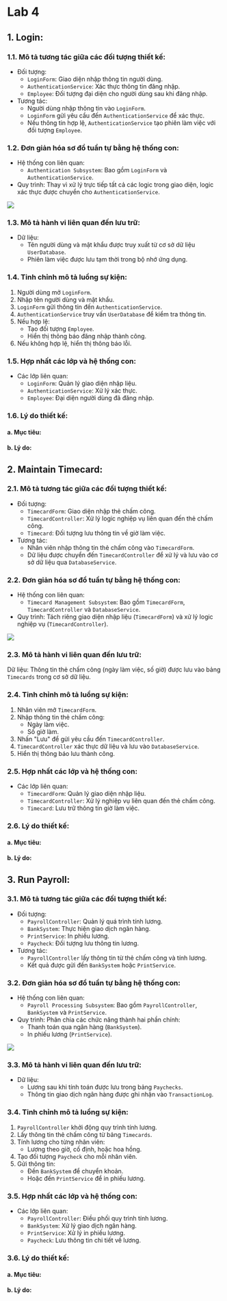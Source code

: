 # Lab 4
## 1. Login:
### 1.1. Mô tả tương tác giữa các đối tượng thiết kế:
- Đối tượng:
  + `LoginForm`: Giao diện nhập thông tin người dùng.
  + `AuthenticationService`: Xác thực thông tin đăng nhập.
  + `Employee`: Đối tượng đại diện cho người dùng sau khi đăng nhập.
- Tương tác:
  + Người dùng nhập thông tin vào `LoginForm`.
  + `LoginForm` gửi yêu cầu đến `AuthenticationService` để xác thực.
  + Nếu thông tin hợp lệ, `AuthenticationService` tạo phiên làm việc với đối tượng `Employee`.
### 1.2. Đơn giản hóa sơ đồ tuần tự bằng hệ thống con:
- Hệ thống con liên quan:
  + `Authentication Subsystem`: Bao gồm `LoginForm` và `AuthenticationService`.
- Quy trình: Thay vì xử lý trực tiếp tất cả các logic trong giao diện, logic xác thực được chuyển cho `AuthenticationService`.
  
![](https://www.planttext.com/api/plantuml/png/T9B1IWCn48RlUOevjeU-m1waWgW7yM9zW6msx8Pk9pMR57kK7ZnuyW44br84eQ0WYCcXXos-Hvx0Lp3RLhk5zZQJcN_-RuRyk4Mtq5HfCyX9qHS8IXQSKAQbWkk2An9BWmbLOxYGgS1JgGQ4ITHAvd1iTCPH2qQra7Z5rKWmJXAgQKmBlfAVR192wWmwHzin4Lnctiw7eBFg0rFGmNpvk9o445S5yjzQw_QQHN3ctLp0k7ermBnzCN1RbIoCzEwTaRsQUbWJBOAUCcCOUJl39Wkcts_UFGb8gYzCILC2dSD0FUNjD4npTz3tTg7XnjGFhK0q7KBktJraqjjF1lsrrxRGFWIyUxQ6WmvXMVDcLIbsLc_SRhDl1EV2kmckEXx-DeshKa8h9C-O0Li3hV52cvrfY8E3Q9CknwJ-8xy0003__mC0)

### 1.3. Mô tả hành vi liên quan đến lưu trữ:
- Dữ liệu:
  + Tên người dùng và mật khẩu được truy xuất từ cơ sở dữ liệu `UserDatabase`.
  + Phiên làm việc được lưu tạm thời trong bộ nhớ ứng dụng.
### 1.4. Tinh chỉnh mô tả luồng sự kiện:
1. Người dùng mở `LoginForm`.
2. Nhập tên người dùng và mật khẩu.
3. `LoginForm` gửi thông tin đến `AuthenticationService`.
4. `AuthenticationService` truy vấn `UserDatabase` để kiểm tra thông tin.
5. Nếu hợp lệ:
    - Tạo đối tượng `Employee`.
    - Hiển thị thông báo đăng nhập thành công.
6. Nếu không hợp lệ, hiển thị thông báo lỗi.
### 1.5. Hợp nhất các lớp và hệ thống con:
- Các lớp liên quan:
  + `LoginForm`: Quản lý giao diện nhập liệu.
  + `AuthenticationService`: Xử lý xác thực.
  + `Employee`: Đại diện người dùng đã đăng nhập.
### 1.6. Lý do thiết kế:
#### a. Mục tiêu:
#### b. Lý do:
## 2. Maintain Timecard:
### 2.1. Mô tả tương tác giữa các đối tượng thiết kế:
- Đối tượng:
  + `TimecardForm`: Giao diện nhập thẻ chấm công.
  + `TimecardController`: Xử lý logic nghiệp vụ liên quan đến thẻ chấm công.
  + `Timecard`: Đối tượng lưu thông tin về giờ làm việc.
- Tương tác:
  + Nhân viên nhập thông tin thẻ chấm công vào `TimecardForm`.
  + Dữ liệu được chuyển đến `TimecardController` để xử lý và lưu vào cơ sở dữ liệu qua `DatabaseService`.
### 2.2. Đơn giản hóa sơ đồ tuần tự bằng hệ thống con:
- Hệ thống con liên quan:
  + `Timecard Management Subsystem`: Bao gồm `TimecardForm`, `TimecardController` và `DatabaseService`.
- Quy trình: Tách riêng giao diện nhập liệu (`TimecardForm`) và xử lý logic nghiệp vụ (`TimecardController`).

![](https://www.planttext.com/api/plantuml/png/V98_JiCm58Ttd-Adxhr01bI9lmFg0WEhurZ4mh4hsudKcO61Gz0WiI1LC33XWS5Ixv4JS0KS4jfGH1RBVjBxtlT-ygV_c5b7ZIiBIUoDK33QSaAPqmR7nKBg9UUW5fDv7XuLAX6UrOIakbGPDKjSYe8pQh8JRGh2j796ostni7jBRaX67KsfvJZgBnVSL89nGhP3fWU_Q0dcUVE-Ni3buKrTmqKt5oiUB9vF1LXR9iEM8M8tEy5fuzS2MUDV84NZxyenqAwnnUtf9ZZVl9P3fIgiDDYcXctymt06sMl5z1-xgr0pg7PN1TdJLoeVqVgJLBTWRvM6Me-0kg0YuYVu16TH-FOxNNy_f90PLrdxCRu0003__mC0)

### 2.3. Mô tả hành vi liên quan đến lưu trữ:
Dữ liệu: Thông tin thẻ chấm công (ngày làm việc, số giờ) được lưu vào bảng `Timecards` trong cơ sở dữ liệu.
### 2.4. Tinh chỉnh mô tả luồng sự kiện:
1. Nhân viên mở `TimecardForm`.
2. Nhập thông tin thẻ chấm công:
    - Ngày làm việc.
    - Số giờ làm.
3. Nhấn "Lưu" để gửi yêu cầu đến `TimecardController`.
4. `TimecardController` xác thực dữ liệu và lưu vào `DatabaseService`.
5. Hiển thị thông báo lưu thành công.
### 2.5. Hợp nhất các lớp và hệ thống con:
- Các lớp liên quan:
  + `TimecardForm`: Quản lý giao diện nhập liệu.
  + `TimecardController`: Xử lý nghiệp vụ liên quan đến thẻ chấm công.
  + `Timecard`: Lưu trữ thông tin giờ làm việc.
### 2.6. Lý do thiết kế:
#### a. Mục tiêu:
#### b. Lý do:
## 3. Run Payroll:
### 3.1. Mô tả tương tác giữa các đối tượng thiết kế:
- Đối tượng:
  + `PayrollController`: Quản lý quá trình tính lương.
  + `BankSystem`: Thực hiện giao dịch ngân hàng.
  + `PrintService`: In phiếu lương.
  + `Paycheck`: Đối tượng lưu thông tin lương.
- Tương tác:
  + `PayrollController` lấy thông tin từ thẻ chấm công và tính lương.
  + Kết quả được gửi đến `BankSystem` hoặc `PrintService`.
### 3.2. Đơn giản hóa sơ đồ tuần tự bằng hệ thống con:
- Hệ thống con liên quan:
  + `Payroll Processing Subsystem`: Bao gồm `PayrollController`, `BankSystem` và `PrintService`.
- Quy trình: Phân chia các chức năng thành hai phần chính:
  + Thanh toán qua ngân hàng (`BankSystem`).
  + In phiếu lương (`PrintService`).

![](https://www.planttext.com/api/plantuml/png/Z9EzJiCm58NtFCLLzxv01bH-940mWDg1rQHHRTMv0SUfoCZCnCX42wgGAYenCCL27LprFVm4l08tBQIbJGKPdDYvv_CvlicdcJGIpPHE8-abNO6WuYJqMA1Z1RljY1PO0hNprENF25evSmSzOKTOyu8OjOebdB6CRd9_CPMXyjfCiqkMX73m_T0CLKy4OIdPOzXjPeaEeoL52TG_TTvYv_hE9jo74-xCeu3flJCFs87hD2DVzXKvQ3kcKSxUPWFiU1lIWhVco8TJbmy9mEqxiJHjghdB3GGq3YC8YcLlJGJrQcCjHOS4FMTk_-1LEgi2_ih3f8OMPqNEs0wGWZF0Zdr2uBPFxu6kIlBoj7quT6Oi8BEZ50ANlwHahoJE2SlYRJ4lx200f3nZN5KNcViqMKGC9RN_6E6A2vTFqZB4LfEh_Q-mARQWLbJ_yIlMRMAxgXi4cd-1FXp5L0sQcgVXXao1j1-bWmR9Y__c2m00__y30000)

### 3.3. Mô tả hành vi liên quan đến lưu trữ:
- Dữ liệu:
  + Lương sau khi tính toán được lưu trong bảng `Paychecks`.
  + Thông tin giao dịch ngân hàng được ghi nhận vào `TransactionLog`.
### 3.4. Tinh chỉnh mô tả luồng sự kiện:
1. `PayrollController` khởi động quy trình tính lương.
2. Lấy thông tin thẻ chấm công từ bảng `Timecards`.
3. Tính lương cho từng nhân viên:
    - Lương theo giờ, cố định, hoặc hoa hồng.
4. Tạo đối tượng `Paycheck` cho mỗi nhân viên.
5. Gửi thông tin:
    - Đến `BankSystem` để chuyển khoản.
    - Hoặc đến `PrintService` để in phiếu lương.
### 3.5. Hợp nhất các lớp và hệ thống con:
- Các lớp liên quan:
  + `PayrollController`: Điều phối quy trình tính lương.
  + `BankSystem`: Xử lý giao dịch ngân hàng.
  + `PrintService`: Xử lý in phiếu lương.
  + `Paycheck`: Lưu thông tin chi tiết về lương.
### 3.6. Lý do thiết kế:
#### a. Mục tiêu:
#### b. Lý do:
